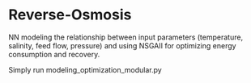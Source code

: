 # Reverse-Osmosis
NN modeling the relationship between input parameters (temperature, salinity, feed flow, pressure) and using NSGAII for optimizing energy consumption and recovery.

Simply run modeling_optimization_modular.py
